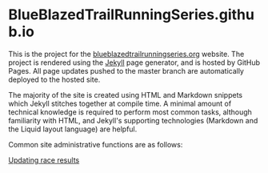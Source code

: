 # BlueBlazedTrailRunningSeries.github.io

This is the project for the [blueblazedtrailrunningseries.org](http://blueblazedtrailrunningseries.org) website. The project is rendered using the [Jekyll](http://jekyllrb.com/) page generator, and is hosted by GitHub Pages. All page updates pushed to the master branch are automatically deployed to the hosted site.

The majority of the site is created using HTML and Markdown snippets which Jekyll stitches together at compile time. A minimal amount of technical knowledge is required to perform most common tasks, although familiarity with HTML, and Jekyll's supporting technologies (Markdown and the Liquid layout language) are helpful.

Common site administrative functions are as follows:

[Updating race results](docs/UPDATE_RESULTS.md)

